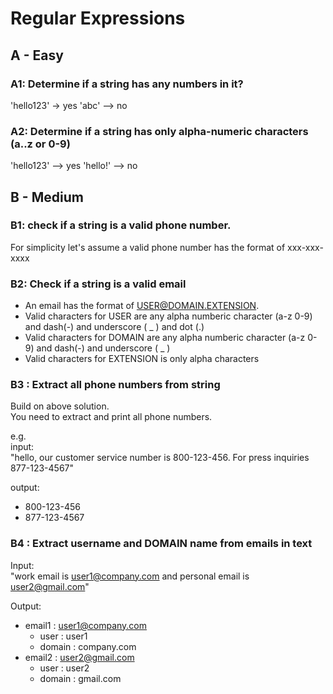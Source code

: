 # Regular Expressions

## A - Easy

### A1: Determine if a string has any numbers in it?
'hello123' -> yes
'abc' --> no

### A2: Determine if a string has only alpha-numeric characters (a..z or 0-9)
'hello123' --> yes
'hello!' --> no

## B - Medium

### B1: check if a string is a valid phone number.
For simplicity let's assume a valid phone number has the format of xxx-xxx-xxxx  

### B2: Check if a string is a valid email
- An email has the format  of    USER@DOMAIN.EXTENSION.   
- Valid characters for USER are any alpha numberic character (a-z 0-9) and dash(-) and underscore ( _ ) and dot (.)
- Valid characters for DOMAIN are any alpha numberic character (a-z 0-9) and dash(-) and underscore ( _ )
- Valid characters for EXTENSION is only alpha characters


### B3 : Extract all phone numbers from  string
Build on above solution.  
You need to extract and print all phone numbers.

e.g.  
input:   
"hello, our customer service number is 800-123-456.  For press inquiries 877-123-4567"

output:
- 800-123-456
- 877-123-4567

### B4 : Extract username and DOMAIN name from emails in text
Input:  
"work email is user1@company.com  and personal email is user2@gmail.com"

Output:   
- email1 : user1@company.com
    - user : user1
    - domain : company.com
- email2 : user2@gmail.com
    - user : user2
    - domain : gmail.com
